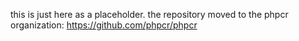 this is just here as a placeholder. the repository moved to the phpcr organization:  https://github.com/phpcr/phpcr
